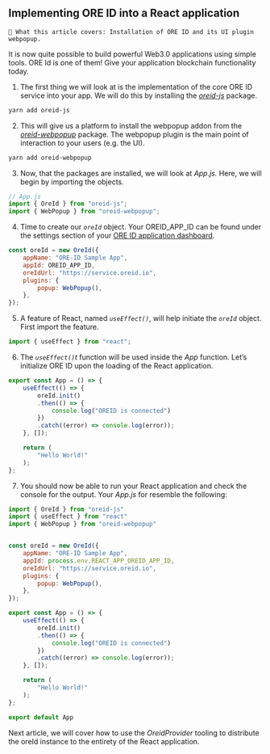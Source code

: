 ## Implementing ORE ID into a React application

```text
📢 What this article covers: Installation of ORE ID and its UI plugin webpopup.
```

It is now quite possible to build powerful Web3.0 applications using simple tools.  ORE Id is one of them! Give your application blockchain functionality today.

1. The first thing we will look at is the implementation of the core ORE ID service into your app.  We will do this by installing the *[oreid-js](https://www.npmjs.com/package/oreid-js)* package. 

```bash
yarn add oreid-js
```

2. This will give us a platform to install the webpopup addon from the *[oreid-webpopup](https://www.npmjs.com/package/oreid-webpopup)* package.  The webpopup plugin is the main point of interaction to your users (e.g. the UI).  

```bash
yarn add oreid-webpopup
```

3. Now, that the packages are installed, we will look at *App.js.* Here, we will begin by importing the objects.

```jsx
// App.js
import { OreId } from "oreid-js";
import { WebPopup } from "oreid-webpopup";
```

4. Time to create our *```oreId```* object.  Your OREID_APP_ID can be found under the settings section of your [ORE ID application dashboard](https://oreid.io/developer).

```jsx
const oreId = new OreId({
    appName: "ORE-ID Sample App",
    appId: OREID_APP_ID,
    oreIdUrl: "https://service.oreid.io",
    plugins: {
        popup: WebPopup(),
    },
});
```

5.  A feature of React, named *```useEffect()```*, will help initiate the *```oreId```* object.  First import the feature.

```jsx
import { useEffect } from "react";
```

6. The *```useEffect()```t* function will be used inside the *App* function.  Let’s initialize ORE ID upon the loading of the React application.

```jsx
export const App = () => {
    useEffect(() => {
        oreId.init()
        .then(() => {
            console.log("OREID is connected")
        })
        .catch((error) => console.log(error));
    }, []);

    return (
        "Hello World!"
    );
};
```

7. You should now be able to run your React application and check the console for the output.  Your *App.js* for resemble the following:

```jsx
import { OreId } from "oreid-js"
import { useEffect } from "react"
import { WebPopup } from "oreid-webpopup"


const oreId = new OreId({
    appName: "ORE-ID Sample App",
    appId: process.env.REACT_APP_OREID_APP_ID,
    oreIdUrl: "https://service.oreid.io",
    plugins: {
        popup: WebPopup(),
    },
});

export const App = () => {
    useEffect(() => {
        oreId.init()
        .then(() => {
            console.log("OREID is connected")
        })
        .catch((error) => console.log(error));
    }, []);

    return (
        "Hello World!"
    );
};

export default App
```


Next article, we will cover how to use the *OreidProvider* tooling to distribute the oreId instance to the entirety of the React application.